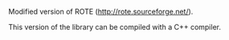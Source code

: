 Modified version of ROTE (http://rote.sourceforge.net/).

This version of the library can be compiled with a C++ compiler.